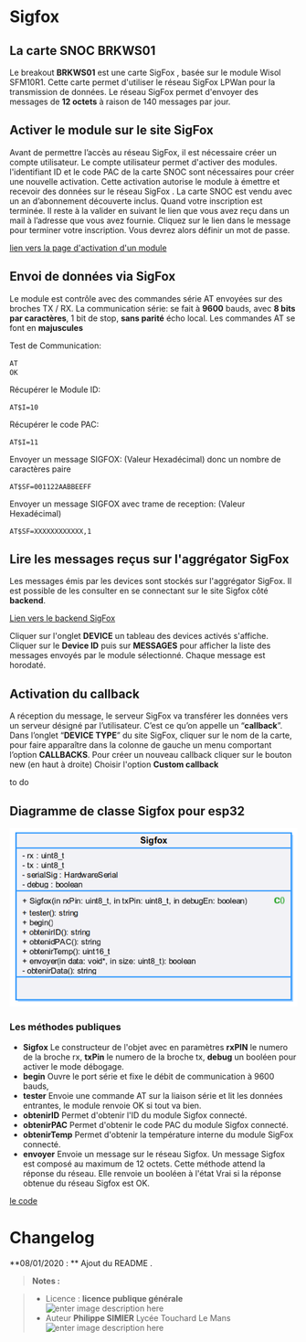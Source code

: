 ﻿# Sigfox

## La carte SNOC BRKWS01

Le breakout **BRKWS01** est une carte  SigFox , basée sur le module Wisol SFM10R1. Cette carte permet  d'utiliser le réseau SigFox LPWan  pour la transmission de données. Le réseau SigFox permet d'envoyer des messages de **12 octets** à raison de 140 messages par jour.

## Activer le module sur le site SigFox

Avant de permettre l’accès au réseau SigFox, il est nécessaire créer un compte utilisateur. 
Le compte utilisateur permet d'activer des modules. l'identifiant ID et le code PAC  de la carte SNOC sont nécessaires pour créer une nouvelle activation. Cette activation autorise le module à émettre et recevoir des données sur le réseau SigFox . La carte SNOC est vendu avec un an d’abonnement découverte inclus.
Quand votre inscription est terminée. Il reste à la valider en suivant le lien que vous avez reçu dans un mail à l’adresse que vous avez fournie. Cliquez sur le lien dans le message pour terminer votre inscription.  Vous devrez alors définir un mot de passe.

[lien vers la page d'activation d'un module](https://buy.sigfox.com/activate)

## Envoi de données via SigFox

Le module est contrôle avec des commandes série AT envoyées sur des broches TX / RX. La communication série: se fait à **9600** bauds, avec **8 bits par caractères**, 1 bit de stop, **sans parité** écho local.
Les commandes AT se font en **majuscules**

Test de Communication:	

    AT
    OK

Récupérer le Module ID:	

    AT$I=10

Récupérer le code PAC:	

    AT$I=11

Envoyer un message SIGFOX:	(Valeur Hexadécimal) donc un nombre de caractères paire

    AT$SF=001122AABBEEFF


Envoyer un message SIGFOX avec trame de reception:	(Valeur Hexadécimal)

    AT$SF=XXXXXXXXXXXX,1 

## Lire les messages reçus sur l'aggrégator SigFox

Les messages émis par les devices sont stockés sur l'aggrégator SigFox. Il est possible de les consulter en se connectant sur le site Sigfox côté **backend**.

[Lien vers le backend SigFox](https://backend.sigfox.com/auth/login)

Cliquer sur l'onglet **DEVICE** un tableau des devices activés s'affiche. 
Cliquer sur le **Device ID**  puis sur **MESSAGES** pour afficher la liste des messages envoyés par le module sélectionné.
Chaque message est horodaté.

## Activation du callback

A réception du message, le serveur SigFox va transférer les données vers un serveur désigné par l’utilisateur. C’est ce qu’on appelle un “**callback**”.
Dans l’onglet “**DEVICE TYPE**” du site SigFox, cliquer sur le nom de la carte, pour faire apparaître dans la colonne de gauche un menu comportant l’option **CALLBACKS**.
Pour créer un nouveau callback cliquer sur le bouton new (en haut à droite)
Choisir l'option **Custom callback**

to do

## Diagramme de classe Sigfox pour esp32

![Diagramme de classe](/11_Sigfox/class_Sigfox.png)

### Les méthodes publiques
 - **Sigfox** Le constructeur de l'objet avec en  paramètres **rxPIN** le numero de la broche rx, **txPin** le numero de la broche tx, **debug** un booléen pour activer le mode débogage.
 - **begin** Ouvre le port série et fixe le débit de communication à 9600 bauds, 
 - **tester** Envoie une commande AT sur la liaison série et lit les données entrantes, le module renvoie OK si tout va bien.
 - **obtenirID** Permet d'obtenir l'ID du module Sigfox connecté.
 - **obtenirPAC** Permet d'obtenir le code PAC du module Sigfox connecté.
 - **obtenirTemp** Permet d'obtenir la température interne du module SigFox connecté.
 - **envoyer** Envoie un message sur le réseau Sigfox. Un message Sigfox est composé au maximum de 12 octets. Cette méthode attend la réponse du réseau. Elle renvoie un booléen à l'état Vrai si la réponse obtenue du réseau Sigfox est OK.

[le code](https://github.com/PhilippeSimier/Esp32/tree/master/11_Sigfox/Sigfox_Demo) 

# Changelog

**08/01/2020 : ** Ajout du README . 

> **Notes :**


> - Licence : **licence publique générale** ![enter image description here](https://img.shields.io/badge/licence-GPL-green.svg)
> - Auteur **Philippe SIMIER** Lycée Touchard Le Mans
>  ![enter image description here](https://img.shields.io/badge/built-passing-green.svg)
<!-- TOOLBOX 

Génération des badges : https://shields.io/
Génération de ce fichier : https://stackedit.io/editor#
example : https://github.com/adrien3d/IO_WSSFM10-Arduino

